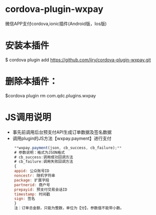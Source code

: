 # cordova-plugin-wxpay

微信APP支付cordova,ionic插件(Android版，Ios版)


# 安装本插件

$ cordova plugin add https://github.com/ijry/cordova-plugin-wxpay.git

# 删除本插件：

$cordova plugin rm com.qdc.plugins.wxpay




# JS调用说明

* 事先前调用后台预支付API生成订单数据及签名数据
* 调用plugin的JS方法【wxpay.payment】进行支付

```js
	**wxpay.payment(json, cb_success, cb_failure);**
	# 参数说明：格式为JSON格式
	# cb_success:调用成功回调方法
	# cb_failure:调用失败回调方法
	{
	appid: 公众账号ID
	noncestr: 随机字符串
	package: 扩展字段
	partnerid: 商户号
	prepayid: 预支付交易会话ID
	timestamp: 时间戳
	sign: 签名
	}
	注：订单总金额，只能为整数，单位为【分】，参数值不能带小数。
```
